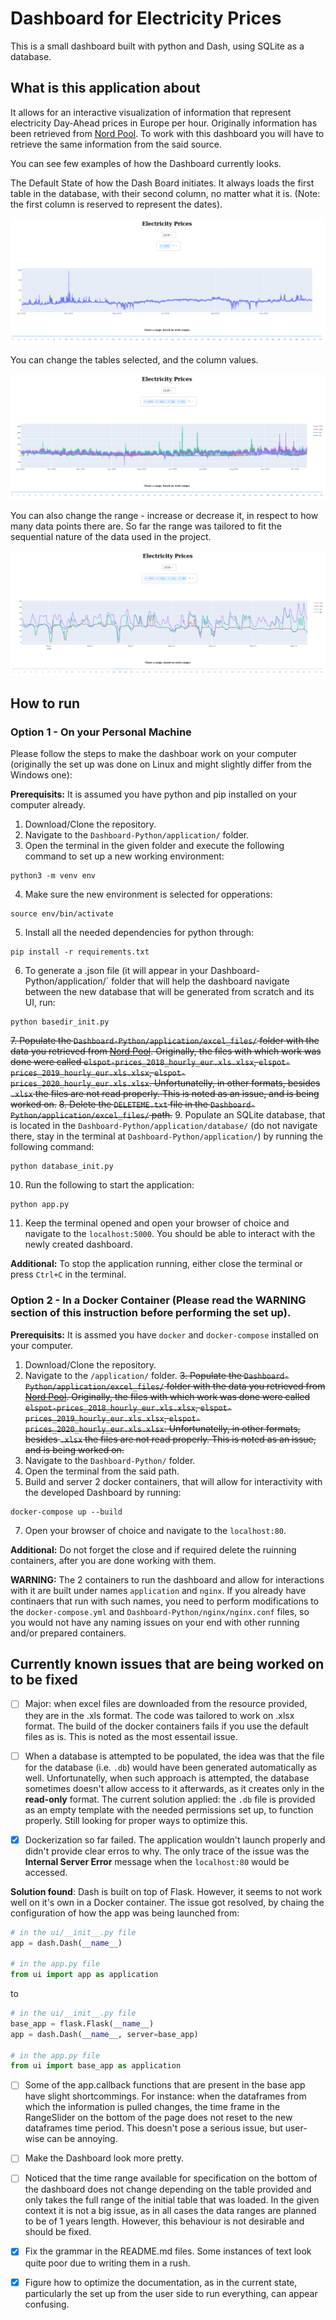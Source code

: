 # Dashboard for Electricity Prices

This is a small dashboard built with python and Dash, using SQLite as a database.

## What is this application about

It allows for an interactive visualization of information that represent electricity Day-Ahead prices in Europe per hour. Originally information has been retrieved from [Nord Pool](https://www.nordpoolgroup.com/historical-market-data/). To work with this dashboard you will have to retrieve the same information from the said source.

You can see few examples of how the Dashboard currently looks.

The Default State of how the Dash Board initiates. It always loads the first table in the database, with their second column, no matter what it is. (Note: the first column is reserved to represent the dates).

![](https://github.com/Si-ja/Dashboard-Python/blob/main/application/visuals/DefaultState.png "Default State")

You can change the tables selected, and the column values.

![](https://github.com/Si-ja/Dashboard-Python/blob/main/application/visuals/AddingCountries.png "Add more variables")

You can also change the range - increase or decrease it, in respect to how many data points there are. So far the range was tailored to fit the sequential nature of the data used in the project.

![](https://github.com/Si-ja/Dashboard-Python/blob/main/application/visuals/ChangingRange.png "Change Range")

## How to run

### Option 1 - On your Personal Machine

Please follow the steps to make the dashboar work on your computer (originally the set up was done on Linux and might slightly differ from the Windows one):

__Prerequisits:__ It is assumed you have python and pip installed on your computer already. 

1. Download/Clone the repository.
2. Navigate to the `Dashboard-Python/application/` folder.
3. Open the terminal in the given folder and execute the following command to set up a new working environment:
```shell
python3 -m venv env
```
4. Make sure the new environment is selected for opperations:
```shell
source env/bin/activate
```
5. Install all the needed dependencies for python through:
```
pip install -r requirements.txt
```
6. To generate a .json file (it will appear in your Dashboard-Python/application/` folder that will help the dashboard navigate between the new database that will be generated from scratch and its UI, run:
```shell
python basedir_init.py
```
~~7. Populate the `Dashboard-Python/application/excel_files/` folder with the data you retrieved from [Nord Pool](https://www.nordpoolgroup.com/historical-market-data/). Originally, the files with which work was done were called `elspot-prices_2018_hourly_eur.xls.xlsx`, `elspot-prices_2019_hourly_eur.xls.xlsx`, `elspot-prices_2020_hourly_eur.xls.xlsx`. Unfortunatelly, in other formats, besides `.xlsx` the files are not read properly. This is noted as an issue, and is being worked on.~~
~~8. Delete the `DELETEME.txt` file in the `Dashboard-Python/application/excel_files/` path.~~
9. Populate an SQLite database, that is located in the `Dashboard-Python/application/database/` (do not navigate there, stay in the terminal at `Dashboard-Python/application/`) by running the following command:
```shell
python database_init.py
```
10. Run the following to start the application:
```shell
python app.py
```
11. Keep the terminal opened and open your browser of choice and navigate to the `localhost:5000`. You should be able to interact with the newly created dashboard.

__Additional:__ To stop the application running, either close the terminal or press `Ctrl+C` in the terminal.

### Option 2 - In a Docker Container (Please read the WARNING section of this instruction before performing the set up).

__Prerequisits:__ It is assmed you have `docker` and `docker-compose` installed on your computer.

1. Download/Clone the repository.
2. Navigate to the `/application/` folder.
~~3. Populate the `Dashboard-Python/application/excel_files/` folder with the data you retrieved from [Nord Pool](https://www.nordpoolgroup.com/historical-market-data/). Originally, the files with which work was done were called `elspot-prices_2018_hourly_eur.xls.xlsx`, `elspot-prices_2019_hourly_eur.xls.xlsx`, `elspot-prices_2020_hourly_eur.xls.xlsx`. Unfortunatelly, in other formats, besides `.xlsx` the files are not read properly. This is noted as an issue, and is being worked on.~~
4. Navigate to the `Dashboard-Python/` folder. 
5. Open the terminal from the said path.
6. Build and server 2 docker containers, that will allow for interactivity with the developed Dashboard by running:
```shell
docker-compose up --build
```
7. Open your browser of choice and navigate to the `localhost:80`. 

__Additional:__ Do not forget the close and if required delete the ruinning containers, after you are done working with them.

__WARNING:__ The 2 containers to run the dashboard and allow for interactions with it are built under names `application` and `nginx`. If you already have continaers that run with such names, you need to perform modifications to the `docker-compose.yml` and `Dashboard-Python/nginx/nginx.conf` files, so you would not have any naming issues on your end with other running and/or prepared containers.

## Currently known issues that are being worked on to be fixed

- [ ] Major: when excel files are downloaded from the resource provided, they are in the .xls format. The code was tailored to work on .xlsx format. The build of the docker containers fails if you use the default files as is. This is noted as the most essentail issue. 

- [ ] When a database is attempted to be populated, the idea was that the file for the database (i.e. `.db`) would have been generated automatically as well. Unfortunatelly, when such approach is attempted, the database sometimes doesn't allow access to it afterwards, as it creates only in the __read-only__ format. The current solution applied: the `.db` file is provided as an empty template with the needed permissions set up, to function properly. Still looking for proper ways to optimize this.

- [X] Dockerization so far failed. The application wouldn't launch properly and didn't provide clear erros to why. The only trace of the issue was the __Internal Server Error__ message when the `localhost:80` would be accessed.

__Solution found__: Dash is built on top of Flask. However, it seems to not work well on it's own in a Docker container. The issue got resolved, by chaing the configuration of how the app was being launched from:

```python
# in the ui/__init__.py file
app = dash.Dash(__name__)

# in the app.py file
from ui import app as application
```

to 

```python
# in the ui/__init__.py file
base_app = flask.Flask(__name__)
app = dash.Dash(__name__, server=base_app)

# in the app.py file
from ui import base_app as application
```

- [ ] Some of the app.callback functions that are present in the base app have slight shortcommings. For instance: when the dataframes from which the information is pulled changes, the time frame in the RangeSlider on the bottom of the page does not reset to the new dataframes time period. This doesn't pose a serious issue, but user-wise can be annoying.

- [ ] Make the Dashboard look more pretty.

- [ ] Noticed that the time range available for specification on the bottom of the dashboard does not change depending on the table provided and only takes the full range of the initial table that was loaded. In the given context it is not a big issue, as in all cases the data ranges are planned to be of 1 years length. However, this behaviour is not desirable and should be fixed.

- [X] Fix the grammar in the README.md files. Some instances of text look quite poor due to writing them in a rush.

- [X] Figure how to optimize the documentation, as in the current state, particularly the set up from the user side to run everything, can appear confusing.
